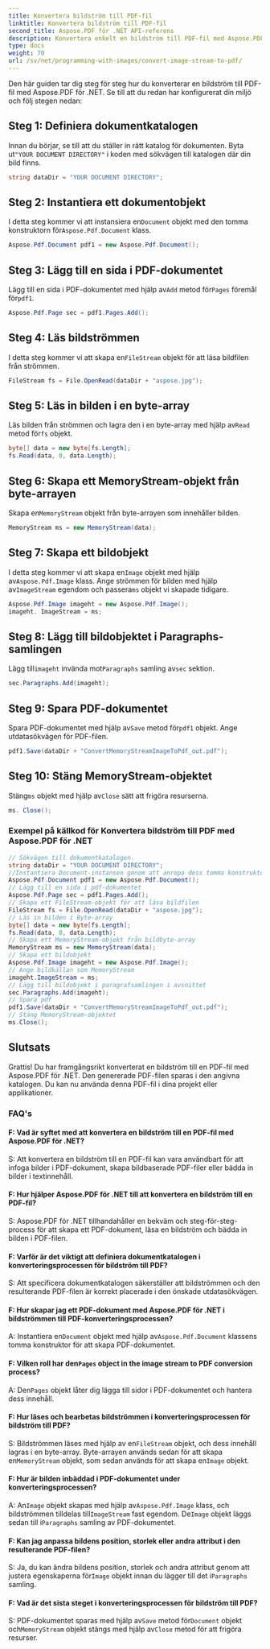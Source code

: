 ```yaml
---
title: Konvertera bildström till PDF-fil
linktitle: Konvertera bildström till PDF-fil
second_title: Aspose.PDF för .NET API-referens
description: Konvertera enkelt en bildström till PDF-fil med Aspose.PDF för .NET.
type: docs
weight: 70
url: /sv/net/programming-with-images/convert-image-stream-to-pdf/
---
```

Den här guiden tar dig steg för steg hur du konverterar en bildström till PDF-fil med Aspose.PDF för .NET. Se till att du redan har konfigurerat din miljö och följ stegen nedan:

## Steg 1: Definiera dokumentkatalogen

 Innan du börjar, se till att du ställer in rätt katalog för dokumenten. Byta ut`"YOUR DOCUMENT DIRECTORY"` i koden med sökvägen till katalogen där din bild finns.

```csharp
string dataDir = "YOUR DOCUMENT DIRECTORY";
```

## Steg 2: Instantiera ett dokumentobjekt

 I detta steg kommer vi att instansiera en`Document` objekt med den tomma konstruktorn för`Aspose.Pdf.Document` klass.

```csharp
Aspose.Pdf.Document pdf1 = new Aspose.Pdf.Document();
```

## Steg 3: Lägg till en sida i PDF-dokumentet

 Lägg till en sida i PDF-dokumentet med hjälp av`Add` metod för`Pages` föremål för`pdf1`.

```csharp
Aspose.Pdf.Page sec = pdf1.Pages.Add();
```

## Steg 4: Läs bildströmmen

 I detta steg kommer vi att skapa en`FileStream` objekt för att läsa bildfilen från strömmen.

```csharp
FileStream fs = File.OpenRead(dataDir + "aspose.jpg");
```

## Steg 5: Läs in bilden i en byte-array

 Läs bilden från strömmen och lagra den i en byte-array med hjälp av`Read` metod för`fs` objekt.

```csharp
byte[] data = new byte[fs.Length];
fs.Read(data, 0, data.Length);
```

## Steg 6: Skapa ett MemoryStream-objekt från byte-arrayen

 Skapa en`MemoryStream` objekt från byte-arrayen som innehåller bilden.

```csharp
MemoryStream ms = new MemoryStream(data);
```

## Steg 7: Skapa ett bildobjekt

 I detta steg kommer vi att skapa en`Image` objekt med hjälp av`Aspose.Pdf.Image` klass. Ange strömmen för bilden med hjälp av`ImageStream` egendom och passera`ms` objekt vi skapade tidigare.

```csharp
Aspose.Pdf.Image imageht = new Aspose.Pdf.Image();
imageht. ImageStream = ms;
```

## Steg 8: Lägg till bildobjektet i Paragraphs-samlingen

 Lägg till`imageht` invända mot`Paragraphs` samling av`sec` sektion.

```csharp
sec.Paragraphs.Add(imageht);
```

## Steg 9: Spara PDF-dokumentet

 Spara PDF-dokumentet med hjälp av`Save` metod för`pdf1` objekt. Ange utdatasökvägen för PDF-filen.

```csharp
pdf1.Save(dataDir + "ConvertMemoryStreamImageToPdf_out.pdf");
```

## Steg 10: Stäng MemoryStream-objektet

 Stäng`ms` objekt med hjälp av`Close` sätt att frigöra resurserna.

```csharp
ms. Close();
```

### Exempel på källkod för Konvertera bildström till PDF med Aspose.PDF för .NET 
```csharp
// Sökvägen till dokumentkatalogen.
string dataDir = "YOUR DOCUMENT DIRECTORY";
//Instantiera Document-instansen genom att anropa dess tomma konstruktor
Aspose.Pdf.Document pdf1 = new Aspose.Pdf.Document();
// Lägg till en sida i pdf-dokumentet
Aspose.Pdf.Page sec = pdf1.Pages.Add();
// Skapa ett FileStream-objekt för att läsa bildfilen
FileStream fs = File.OpenRead(dataDir + "aspose.jpg");
// Läs in bilden i Byte-array
byte[] data = new byte[fs.Length];
fs.Read(data, 0, data.Length);
// Skapa ett MemoryStream-objekt från bildbyte-array
MemoryStream ms = new MemoryStream(data);
// Skapa ett bildobjekt
Aspose.Pdf.Image imageht = new Aspose.Pdf.Image();
// Ange bildkällan som MemoryStream
imageht.ImageStream = ms;
// Lägg till bildobjekt i paragrafsamlingen i avsnittet
sec.Paragraphs.Add(imageht);
// Spara pdf
pdf1.Save(dataDir + "ConvertMemoryStreamImageToPdf_out.pdf");
// Stäng MemoryStream-objektet
ms.Close();
```

## Slutsats

Grattis! Du har framgångsrikt konverterat en bildström till en PDF-fil med Aspose.PDF för .NET. Den genererade PDF-filen sparas i den angivna katalogen. Du kan nu använda denna PDF-fil i dina projekt eller applikationer.

### FAQ's

#### F: Vad är syftet med att konvertera en bildström till en PDF-fil med Aspose.PDF för .NET?

S: Att konvertera en bildström till en PDF-fil kan vara användbart för att infoga bilder i PDF-dokument, skapa bildbaserade PDF-filer eller bädda in bilder i textinnehåll.

#### F: Hur hjälper Aspose.PDF för .NET till att konvertera en bildström till en PDF-fil?

S: Aspose.PDF för .NET tillhandahåller en bekväm och steg-för-steg-process för att skapa ett PDF-dokument, läsa en bildström och bädda in bilden i PDF-filen.

#### F: Varför är det viktigt att definiera dokumentkatalogen i konverteringsprocessen för bildström till PDF?

S: Att specificera dokumentkatalogen säkerställer att bildströmmen och den resulterande PDF-filen är korrekt placerade i den önskade utdatasökvägen.

#### F: Hur skapar jag ett PDF-dokument med Aspose.PDF för .NET i bildströmmen till PDF-konverteringsprocessen?

 A: Instantiera en`Document` objekt med hjälp av`Aspose.Pdf.Document` klassens tomma konstruktor för att skapa PDF-dokumentet.

####  F: Vilken roll har den`Pages` object in the image stream to PDF conversion process?

 A: Den`Pages` objekt låter dig lägga till sidor i PDF-dokumentet och hantera dess innehåll.

#### F: Hur läses och bearbetas bildströmmen i konverteringsprocessen för bildström till PDF?

 S: Bildströmmen läses med hjälp av en`FileStream` objekt, och dess innehåll lagras i en byte-array. Byte-arrayen används sedan för att skapa en`MemoryStream` objekt, som sedan används för att skapa en`Image` objekt.

#### F: Hur är bilden inbäddad i PDF-dokumentet under konverteringsprocessen?

 A: An`Image` objekt skapas med hjälp av`Aspose.Pdf.Image` klass, och bildströmmen tilldelas till`ImageStream` fast egendom. De`Image` objekt läggs sedan till i`Paragraphs` samling av PDF-dokumentet.

#### F: Kan jag anpassa bildens position, storlek eller andra attribut i den resulterande PDF-filen?

 S: Ja, du kan ändra bildens position, storlek och andra attribut genom att justera egenskaperna för`Image` objekt innan du lägger till det i`Paragraphs` samling.

#### F: Vad är det sista steget i konverteringsprocessen för bildström till PDF?

 S: PDF-dokumentet sparas med hjälp av`Save` metod för`Document` objekt och`MemoryStream` objekt stängs med hjälp av`Close` metod för att frigöra resurser.